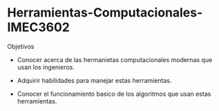 # Herramientas-Computacionales-IMEC3602 #

Objetivos

+ Conocer acerca de las hermanietas computacionales modernas que usan los ingenieros.

+ Adquirir habilidades para manejar estas herramientas.

+ Conocer el funcionamiento basico de los algoritmos que usan estas herramientas.

